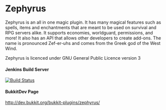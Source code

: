 Zephyrus
========

Zephyrus is an all in one magic plugin. It has many magical features such as spells, items and enchantments that are meant to be used on survival and RPG servers alike. It supports economies, worldguard, permissions, and more! It also has an API that allows other developers to create add-ons. The name is pronounced Zef-er-uhs and comes from the Greek god of the West Wind.

Zephyrus is licenced under GNU General Public Licence version 3

#### Jenkins Build Server

[![Build Status](http://ci.minezrc.net/job/ZephyrusCore/badge/icon)](http://ci.minezrc.net/job/ZephyrusCore/)

#### BukkitDev Page

http://dev.bukkit.org/bukkit-plugins/zephyrus/
